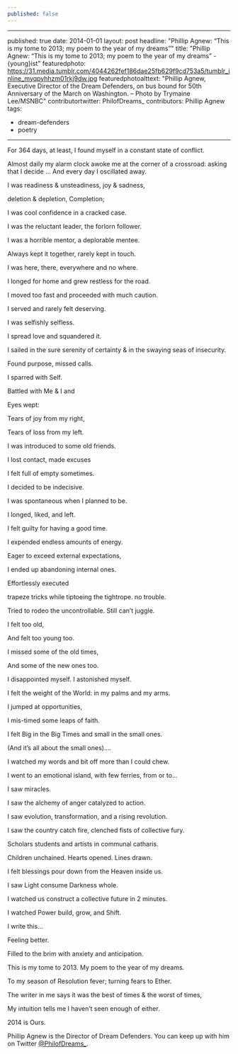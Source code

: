 ```yaml
---
published: false
---
```


---
published: true
date: 2014-01-01
layout: post
headline: "Phillip Agnew\: “This is my tome to 2013; my poem to the year of my dreams”"
title: "Phillip Agnew\: “This is my tome to 2013; my poem to the year of my dreams” - {young}ist"
featuredphoto: https://31.media.tumblr.com/4044262fef186dae25fb629f9cd753a5/tumblr_inline_myqpyhhzm01rkj9dw.jpg
featuredphotoalttext: "Phillip Agnew, Executive Director of the Dream Defenders, on bus bound for 50th Anniversary of the March on Washington. – Photo by Trymaine Lee/MSNBC"
contributortwitter: PhilofDreams_
contributors: Phillip Agnew
tags:
- dream-defenders
- poetry
---
For 364 days, at least, I found myself in a constant state of conflict.

Almost daily my alarm clock awoke me at the corner of a crossroad: asking that I decide 
… And every day I oscillated away. 

I was readiness & unsteadiness, joy & sadness, 

deletion & depletion, Completion; 

I was cool confidence in a cracked case. 

I was the reluctant leader, the forlorn follower. 

I was a horrible mentor, a deplorable mentee. 

Always kept it together, rarely kept in touch. 

I was here, there, everywhere and no where. 

I longed for home and grew restless for the road. 

I moved too fast and proceeded with much caution. 

I served and rarely felt deserving. 

I was selfishly selfless. 

I spread love and squandered it. 

I sailed in the sure serenity of certainty & in the swaying seas of insecurity. 

Found purpose, missed calls. 

I sparred with Self. 

Battled with Me & I and 

Eyes wept: 

Tears of joy from my right, 

Tears of loss from my left. 

I was introduced to some old friends. 

I lost contact, made excuses 

I felt full of empty sometimes. 

I decided to be indecisive. 

I was spontaneous when I planned to be. 

I longed, liked, and left. 

I felt guilty for having a good time. 

I expended endless amounts of energy. 

Eager to exceed external expectations, 

I ended up abandoning internal ones. 

Effortlessly executed 

trapeze tricks while tiptoeing the tightrope. no trouble. 

Tried to rodeo the uncontrollable. Still can’t juggle. 

I felt too old, 

And felt too young too. 

I missed some of the old times, 

And some of the new ones too. 

I disappointed myself. I astonished myself. 

I felt the weight of the World: in my palms and my arms. 

I jumped at opportunities, 

I mis-timed some leaps of faith. 

I felt Big in the Big Times and small in the small ones. 

(And it’s all about the small ones)…. 

I watched my words and bit off more than I could chew. 

I went to an emotional island, with few ferries, from or to… 

I saw miracles. 

I saw the alchemy of anger catalyzed to action. 

I saw evolution, transformation, and a rising revolution. 

I saw the country catch fire, clenched fists of collective fury. 

Scholars students and artists in communal catharis. 

Children unchained. Hearts opened. Lines drawn. 

I felt blessings pour down from the Heaven inside us. 

I saw Light consume Darkness whole. 

I watched us construct a collective future in 2 minutes. 

I watched Power build, grow, and Shift. 

I write this… 

Feeling better. 

Filled to the brim with anxiety and anticipation. 

This is my tome to 2013. My poem to the year of my dreams. 

To my season of Resolution fever; turning fears to Ether. 

The writer in me says it was the best of times & the worst of times, 

My intuition tells me I haven’t seen enough of either.

2014 is Ours.

Phillip Agnew is the Director of Dream Defenders. You can keep up with him on Twitter <a href='http://www.twitter.com/PhilofDreams_'>@PhilofDreams_</a>.